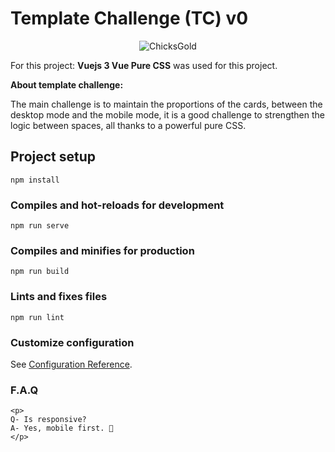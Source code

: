 # Template Challenge (TC) v0
<p align="center">
  <img src="https://github.com/DrSlamp/CGCtemplate/assets/24397487/655b6a96-1b90-4e44-91ed-cf2b32c010d4" alt="ChicksGold"/>
</p>



For this project:
<b>Vuejs 3 Vue  Pure CSS</b> was used for this project. 

<b>About template challenge: </b>

The main challenge is to maintain the proportions of the cards, between the desktop mode and the mobile mode, it is a good challenge to strengthen the logic between spaces, all thanks to a powerful pure CSS.


## Project setup
```
npm install
```

### Compiles and hot-reloads for development
```
npm run serve
```

### Compiles and minifies for production
```
npm run build
```

### Lints and fixes files
```
npm run lint
```

### Customize configuration
See [Configuration Reference](https://cli.vuejs.org/config/). 

### F.A.Q 
```
<p>
Q- Is responsive? 
A- Yes, mobile first. 🫡
</p>
```

